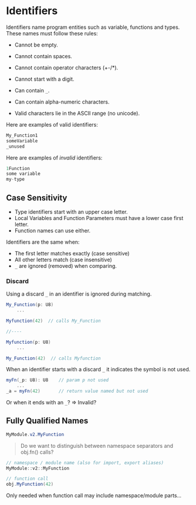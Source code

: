 # Identifiers

Identifiers name program entities such as variable, functions and types. These names must follow these rules:

- Cannot be empty.
- Cannot contain spaces.
- Cannot contain operator characters (+-/*).
- Cannot start with a digit.

- Can contain `_`.
- Can contain alpha-numeric characters.
- Valid characters lie in the ASCII range (no unicode).

Here are examples of valid identifiers:

```C#
My_Function1
someVariable
_unused
```

Here are examples of _invalid_ identifiers:

```C#
1Function
some variable
my-type
```

## Case Sensitivity

- Type identifiers start with an upper case letter.
- Local Variables and Function Parameters must have a lower case first letter.
- Function names can use either.

Identifiers are the same when:

- The first letter matches exactly (case sensitive)
- All other letters match (case insensitive)
- `_` are ignored (removed) when comparing.

### Discard

Using a discard `_` in an identifier is ignored during matching.

```csharp
My_Function(p: U8)
    ...

Myfunction(42)  // calls My_Function

//----

Myfunction(p: U8)
    ...

My_Function(42)  // calls Myfunction
```

When an identifier starts with a discard `_` it indicates the symbol is not used.

```csharp
myFn(_p: U8): U8    // param p not used
    ...
_a = myFn(42)       // return value named but not used

```

Or when it ends with an `_`? => Invalid?

## Fully Qualified Names

```C#
MyModule.v2.MyFunction
```

> Do we want to distinguish between namespace separators and obj.fn() calls?

```C#
// namespace / module name (also for import, export aliases)
MyModule::v2::MyFunction

// function call
obj.MyFunction(42)
```

Only needed when function call may include namespace/module parts...
